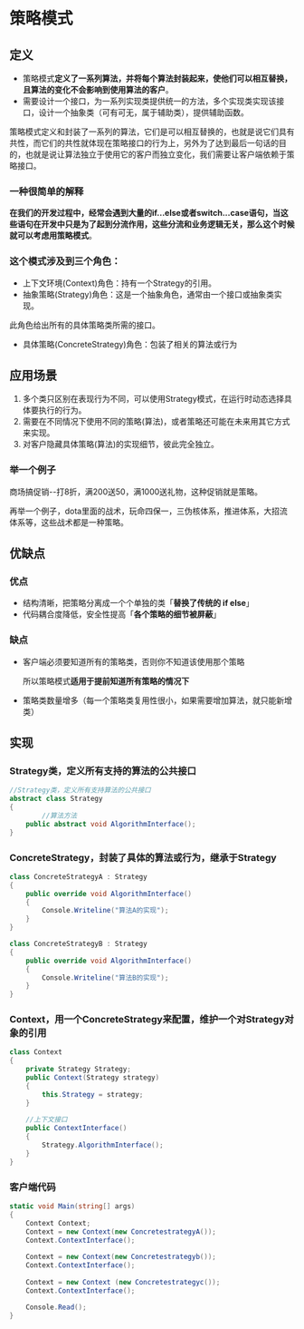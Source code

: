 # 策略模式

## 定义

- 策略模式**定义了一系列算法，并将每个算法封装起来，使他们可以相互替换，且算法的变化不会影响到使用算法的客户**。
- 需要设计一个接口，为一系列实现类提供统一的方法，多个实现类实现该接口，设计一个抽象类（可有可无，属于辅助类），提供辅助函数。

策略模式定义和封装了一系列的算法，它们是可以相互替换的，也就是说它们具有共性，而它们的共性就体现在策略接口的行为上，另外为了达到最后一句话的目的，也就是说让算法独立于使用它的客户而独立变化，我们需要让客户端依赖于策略接口。

### 一种很简单的解释

**在我们的开发过程中，经常会遇到大量的if...else或者switch...case语句，当这些语句在开发中只是为了起到分流作用，这些分流和业务逻辑无关，那么这个时候就可以考虑用策略模式**。

### 这个模式涉及到三个角色：

- 上下文环境(Context)角色：持有一个Strategy的引用。
- 抽象策略(Strategy)角色：这是一个抽象角色，通常由一个接口或抽象类实现。

此角色给出所有的具体策略类所需的接口。

- 具体策略(ConcreteStrategy)角色：包装了相关的算法或行为

## 应用场景

1. 多个类只区别在表现行为不同，可以使用Strategy模式，在运行时动态选择具体要执行的行为。
2. 需要在不同情况下使用不同的策略(算法)，或者策略还可能在未来用其它方式来实现。
3. 对客户隐藏具体策略(算法)的实现细节，彼此完全独立。

### 举一个例子

商场搞促销--打8折，满200送50，满1000送礼物，这种促销就是策略。

再举一个例子，dota里面的战术，玩命四保一，三伪核体系，推进体系，大招流体系等，这些战术都是一种策略。

## 优缺点

### 优点

- 结构清晰，把策略分离成一个个单独的类「**替换了传统的 if else**」
- 代码耦合度降低，安全性提高「**各个策略的细节被屏蔽**」

### 缺点

- 客户端必须要知道所有的策略类，否则你不知道该使用那个策略
  
    所以策略模式**适用于提前知道所有策略的情况下**
    
- 策略类数量增多（每一个策略类复用性很小，如果需要增加算法，就只能新增类）

## 实现

### Strategy类，定义所有支持的算法的公共接口

```csharp
//Strategy类，定义所有支持算法的公共接口
abstract class Strategy
{
		//算法方法
    public abstract void AlgorithmInterface();
}
```

### ConcreteStrategy，封装了具体的算法或行为，继承于Strategy

```csharp
class ConcreteStrategyA : Strategy
{
    public override void AlgorithmInterface()
    {
        Console.Writeline("算法A的实现");
    }
}

class ConcreteStrategyB : Strategy
{
    public override void AlgorithmInterface()
    {
        Console.Writeline("算法B的实现");
    }
}
```



### Context，用一个ConcreteStrategy来配置，维护一个对Strategy对象的引用

```csharp
class Context
{
    private Strategy Strategy;
    public Context(Strategy strategy)
    {
        this.Strategy = strategy;
    }
    
    //上下文接口
    public ContextInterface()
    {
        Strategy.AlgorithmInterface();
    }
}
```

### 客户端代码

```csharp
static void Main(string[] args)
{
    Context Context;
    Context = new Context(new ConcretestrategyA());
    Context.ContextInterface();
    
    Context = new Context(new Concretestrategyb());
    Context.ContextInterface();
    
    Context = new Context (new Concretestrategyc());
    Context.ContextInterface();

    Console.Read();
}
```